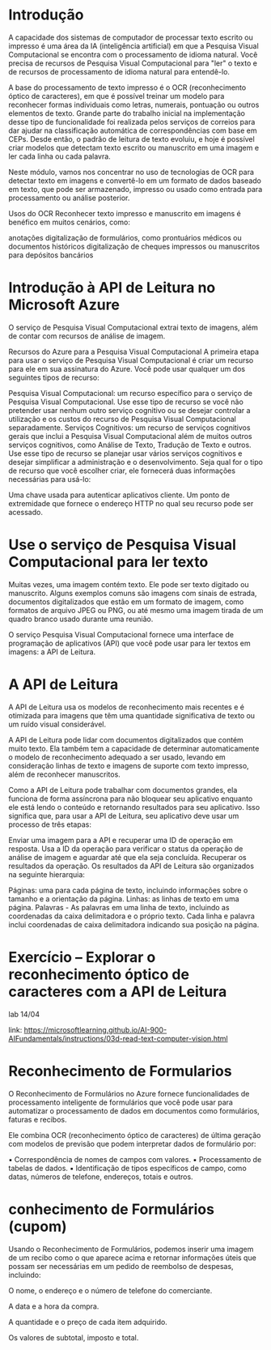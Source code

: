 # Introdução

A capacidade dos sistemas de computador de processar texto escrito ou impresso é uma área da IA (inteligência artificial) em que a Pesquisa Visual Computacional se encontra com o processamento de idioma natural. Você precisa de recursos de Pesquisa Visual Computacional para "ler" o texto e de recursos de processamento de idioma natural para entendê-lo.

A base do processamento de texto impresso é o OCR (reconhecimento óptico de caracteres), em que é possível treinar um modelo para reconhecer formas individuais como letras, numerais, pontuação ou outros elementos de texto. Grande parte do trabalho inicial na implementação desse tipo de funcionalidade foi realizada pelos serviços de correios para dar ajudar na classificação automática de correspondências com base em CEPs. Desde então, o padrão de leitura de texto evoluiu, e hoje é possível criar modelos que detectam texto escrito ou manuscrito em uma imagem e ler cada linha ou cada palavra.

Neste módulo, vamos nos concentrar no uso de tecnologias de OCR para detectar texto em imagens e convertê-lo em um formato de dados baseado em texto, que pode ser armazenado, impresso ou usado como entrada para processamento ou análise posterior.

Usos do OCR
Reconhecer texto impresso e manuscrito em imagens é benéfico em muitos cenários, como:

anotações
digitalização de formulários, como prontuários médicos ou documentos históricos
digitalização de cheques impressos ou manuscritos para depósitos bancários

# Introdução à API de Leitura no Microsoft Azure

O serviço de Pesquisa Visual Computacional extrai texto de imagens, além de contar com recursos de análise de imagem.

Recursos do Azure para a Pesquisa Visual Computacional
A primeira etapa para usar o serviço de Pesquisa Visual Computacional é criar um recurso para ele em sua assinatura do Azure. Você pode usar qualquer um dos seguintes tipos de recurso:

Pesquisa Visual Computacional: um recurso específico para o serviço de Pesquisa Visual Computacional. Use esse tipo de recurso se você não pretender usar nenhum outro serviço cognitivo ou se desejar controlar a utilização e os custos do recurso de Pesquisa Visual Computacional separadamente.
Serviços Cognitivos: um recurso de serviços cognitivos gerais que inclui a Pesquisa Visual Computacional além de muitos outros serviços cognitivos, como Análise de Texto, Tradução de Texto e outros. Use esse tipo de recurso se planejar usar vários serviços cognitivos e desejar simplificar a administração e o desenvolvimento.
Seja qual for o tipo de recurso que você escolher criar, ele fornecerá duas informações necessárias para usá-lo:

Uma chave usada para autenticar aplicativos cliente.
Um ponto de extremidade que fornece o endereço HTTP no qual seu recurso pode ser acessado.

# Use o serviço de Pesquisa Visual Computacional para ler texto

Muitas vezes, uma imagem contém texto. Ele pode ser texto digitado ou manuscrito. Alguns exemplos comuns são imagens com sinais de estrada, documentos digitalizados que estão em um formato de imagem, como formatos de arquivo JPEG ou PNG, ou até mesmo uma imagem tirada de um quadro branco usado durante uma reunião.

O serviço Pesquisa Visual Computacional fornece uma interface de programação de aplicativos (API) que você pode usar para ler textos em imagens: a API de Leitura.

# A API de Leitura

A API de Leitura usa os modelos de reconhecimento mais recentes e é otimizada para imagens que têm uma quantidade significativa de texto ou um ruído visual considerável.

A API de Leitura pode lidar com documentos digitalizados que contém muito texto. Ela também tem a capacidade de determinar automaticamente o modelo de reconhecimento adequado a ser usado, levando em consideração linhas de texto e imagens de suporte com texto impresso, além de reconhecer manuscritos.

Como a API de Leitura pode trabalhar com documentos grandes, ela funciona de forma assíncrona para não bloquear seu aplicativo enquanto ele está lendo o conteúdo e retornando resultados para seu aplicativo. Isso significa que, para usar a API de Leitura, seu aplicativo deve usar um processo de três etapas:

Enviar uma imagem para a API e recuperar uma ID de operação em resposta.
Usa a ID da operação para verificar o status da operação de análise de imagem e aguardar até que ela seja concluída.
Recuperar os resultados da operação.
Os resultados da API de Leitura são organizados na seguinte hierarquia:

Páginas: uma para cada página de texto, incluindo informações sobre o tamanho e a orientação da página.
Linhas: as linhas de texto em uma página.
Palavras - As palavras em uma linha de texto, incluindo as coordenadas da caixa delimitadora e o próprio texto.
Cada linha e palavra inclui coordenadas de caixa delimitadora indicando sua posição na página.

# Exercício – Explorar o reconhecimento óptico de caracteres com a API de Leitura
lab 14/04 </p>
link: https://microsoftlearning.github.io/AI-900-AIFundamentals/instructions/03d-read-text-computer-vision.html

# Reconhecimento de Formularios

O Reconhecimento de Formulários no Azure fornece funcionalidades de processamento inteligente de
formulários que você pode usar para automatizar o processamento de dados em documentos como
formulários, faturas e recibos.

Ele combina OCR (reconhecimento óptico de caracteres) de última geração com modelos de previsão
que podem interpretar dados de formulário por:

▪ Correspondência de nomes de campos com valores.
▪ Processamento de tabelas de dados.
▪ Identificação de tipos específicos de campo, como datas, números de telefone, endereços, totais e
outros.

# conhecimento de Formulários (cupom)

Usando o Reconhecimento de Formulários, podemos inserir uma imagem de
um recibo como o que aparece acima e retornar informações úteis que
possam ser necessárias em um pedido de reembolso de despesas, incluindo:

O nome, o endereço e o número de telefone do comerciante. </p>
A data e a hora da compra. </p>
A quantidade e o preço de cada item adquirido. </p>
Os valores de subtotal, imposto e total. </p>


